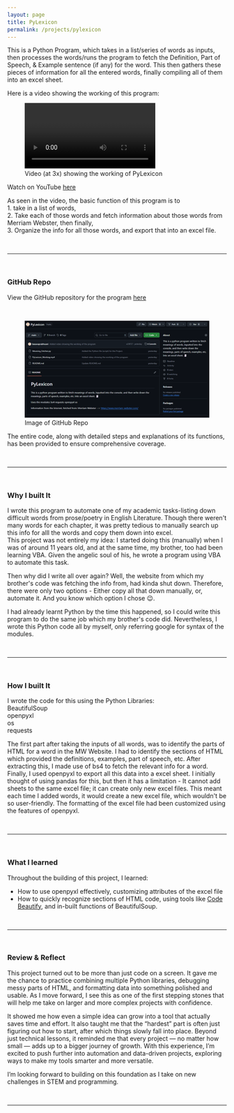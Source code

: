 ```yaml
---
layout: page
title: PyLexicon
permalink: /projects/pylexicon
---
```

<p>This is a Python Program, which takes in a list/series of words as inputs, then processes the words/runs the program to fetch the Definition, Part of Speech, & Example sentence (if any) for the word. This then gathers these pieces of information for all the entered words, finally compiling all of them into an excel sheet.</p>
<p>Here is a video showing the working of this program:</p>
<figure>
    <video controls>
        <source src="/media/PyLexicon_Demo.mp4" type="video/mp4">
        Error with browser: Does not support video.
    </video>
    <figcaption>Video (at 3x) showing the working of PyLexicon </figcaption>
</figure>
<p>Watch on YouTube <a href="https://www.youtube.com/watch?v=0rZAbcbE7gY" class="content-link">here</a></p>

<p>As seen in the video, the basic function of this program is to <br>1. take in a list of words, <br>2. Take each of those words and fetch information about those words from Merriam Webster, then finally, <br>3. Organize the info for all those words, and export that into an excel file.</p>
<br><hr><br><h3>GitHub Repo</h3>
<p>View the GitHub repository for the program <a href="https://github.com/basavaprabhuani/PyLexicon" class="content-link">here</a></p>
<br>
<figure>
    <img src="/media/PyLexicon_GitHub.png">
    <figcaption>Image of GitHub Repo</figcaption>
</figure>
<p>The entire code, along with detailed steps and explanations of its functions, has been provided to ensure comprehensive coverage.</p>
<br><hr><br><h3>Why I built It</h3>
<p>I wrote this program to automate one of my academic tasks-listing down difficult words from prose/poetry in English Literature. Though there weren't many words for each chapter, it was pretty tedious to manually search up this info for alll the words and copy them down into excel. <br>This project was not entirely my idea: I started doing this (manually) when I was of around 11 years old, and at the same time, my brother, too had been learning VBA. Given the angelic soul of his, he wrote a program using VBA to automate this task. <p>Then why did I write all over again? Well, the website from which my brother's code was fetching the info from, had kinda shut down. Therefore, there were only two options - Either copy all that down manually, or, automate it. And you know which option I chose 😉.</p> <p>I had already learnt Python by the time this happened, so I could write this program to do the same job which my brother's code did. 
Nevertheless, I wrote this Python code all by myself, only referring google for syntax of the modules.</p>
<br><hr><br><h3>How I built It</h3>
<p>I wrote the code for this using the Python Libraries: <br><span class="reference-text">BeautifulSoup<br></span><span class="reference-text">openpyxl</span><br><span class="reference-text">os</span><br><span class="reference-text">requests</span></p>

The first part after taking the inputs of all words, was to identify the parts of HTML for a word in the MW Website. I had to identify the sections of HTML which provided the definitions, examples, part of speech, etc. After extracting this, I made use of bs4 to fetch the relevant info for a word. Finally, I used <span class="reference-text">openpyxl</span> to export all this data into a excel sheet. I initially thought of using <span class="reference-text">pandas</span> for this, but then it has a limitation - It cannot add sheets to the same excel file; it can create only new excel files. This meant each time I added words, it would create a new excel file, which wouldn't be so user-friendly. The formatting of the excel file had been customized using the features of <span class="reference-text">openpyxl</span>.

<br><hr><br><h3>What I learned</h3>
<p>Throughout the building of this project, I learned:</p>
<ul>
    <li>How to use <span class="reference-text">openpyxl</span> effectively, customizing attributes of the excel file</li>
    <li>How to quickly recognize sections of HTML code, using tools like <a href="https://codebeautify.org/htmlviewer" class="content-link">Code Beautify</a>, and in-built functions of <span class="reference-text">BeautifulSoup</span>.</li>
</ul>
<br><hr><br><h3>Review & Reflect</h3>
<p>This project turned out to be more than just code on a screen. It gave me the chance to practice combining multiple Python libraries, debugging messy parts of HTML, and formatting data into something polished and usable. As I move forward, I see this as one of the first stepping stones that will help me take on larger and more complex projects with confidence.</p><p> It showed me how even a simple idea can grow into a tool that actually saves time and effort.  It also taught me that the “hardest” part is often just figuring out how to start, after which things slowly fall into place. Beyond just technical lessons, it reminded me that every project — no matter how small — adds up to a bigger journey of growth. With this experience, I’m excited to push further into automation and data-driven projects, exploring ways to make my tools smarter and more versatile.  </p><p>I’m looking forward to building on this foundation as I take on new challenges in STEM and programming.</p>
<br><hr>

